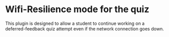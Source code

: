 # Wifi-Resilience mode for the quiz

This plugin is designed to allow a student to continue working on a deferred-feedback quiz attempt even if the network connection goes down.